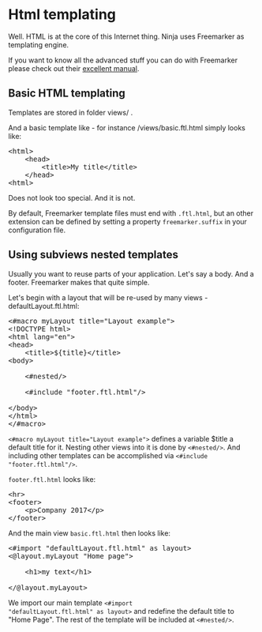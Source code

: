 Html templating
===============

Well. HTML is at the core of this Internet thing. Ninja
uses Freemarker as templating engine.

If you want to know all the advanced stuff you can do with Freemarker
please check out their [excellent manual](http://freemarker.org/).


Basic HTML templating
---------------------

Templates are stored in folder views/ .

And a basic template like - for instance /views/basic.ftl.html simply looks like:

<pre class="prettyprint">
&lt;html&gt;
    &lt;head&gt;
        &lt;title&gt;My title&lt;/title&gt;
    &lt;/head&gt;
&lt;html&gt;
</pre>

Does not look too special. And it is not.

By default, Freemarker template files must end with <code>.ftl.html</code>, but an other extension can be defined by setting a property <code>freemarker.suffix</code> in your configuration file.

Using subviews nested templates
-------------------------------

Usually you want to reuse parts of your application. Let's say a body. And a footer.
Freemarker makes that quite simple.

Let's begin with a layout that will be re-used by many views - defaultLayout.ftl.html:

<pre class="prettyprint">
&lt;#macro myLayout title=&quot;Layout example&quot;&gt;
&lt;!DOCTYPE html&gt;
&lt;html lang=&quot;en&quot;&gt;
&lt;head&gt;
    &lt;title&gt;${title}&lt;/title&gt;
&lt;body&gt;

    &lt;#nested/&gt;

    &lt;#include &quot;footer.ftl.html&quot;/&gt;

&lt;/body&gt;
&lt;/html&gt;
&lt;/#macro&gt;
</pre>

<code>&lt;#macro myLayout title=&quot;Layout example&quot;&gt;</code> defines a 
variable $title a default title for it. Nesting other views into it is done by <code>&lt;#nested/&gt;</code>.
And including other templates can be accomplished via <code>&lt;#include &quot;footer.ftl.html&quot;/&gt;</code>.
 
<code>footer.ftl.html</code> looks like:

<pre class="prettyprint">
&lt;hr&gt;
&lt;footer&gt;
    &lt;p&gt;Company 2017&lt;/p&gt;
&lt;/footer&gt;
</pre>

And the main view <code>basic.ftl.html</code> then looks like:

<pre class="prettyprint">
&lt;#import &quot;defaultLayout.ftl.html&quot; as layout&gt; 
&lt;@layout.myLayout &quot;Home page&quot;&gt;    

    &lt;h1&gt;my text&lt;/h1&gt;

&lt;/@layout.myLayout&gt;
</pre>

We import our main template <code>&lt;#import &quot;defaultLayout.ftl.html&quot; 
as layout&gt;</code> and redefine the default title to "Home Page". 
The rest of the template will be included at <code>&lt;#nested/&gt;</code>.
 